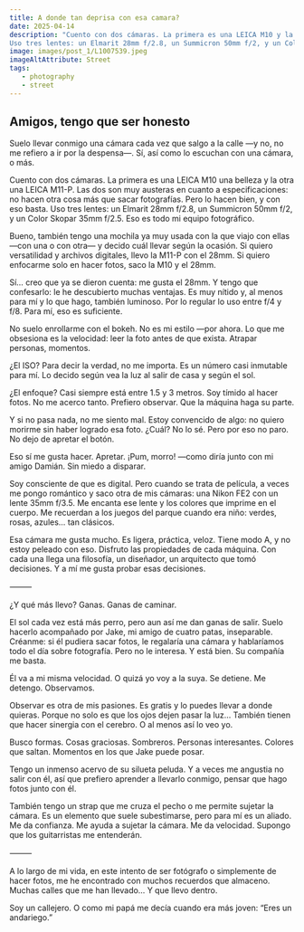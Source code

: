 ```yaml
---
title: A donde tan deprisa con esa camara?
date: 2025-04-14
description: "Cuento con dos cámaras. La primera es una LEICA M10 y la otra una LEICA M11-P. Las dos son muy austeras en cuanto a especificaciones: no hacen otra cosa más que sacar fotografías. Pero lo hacen bien, y con eso basta.
Uso tres lentes: un Elmarit 28mm f/2.8, un Summicron 50mm f/2, y un Color Skopar 35mm f/2.5. Eso es todo mi equipo fotográfico."
image: images/post_1/L1007539.jpeg
imageAltAttribute: Street
tags:
   - photography
   - street
---
```


## Amigos, tengo que ser honesto

Suelo llevar conmigo una cámara cada vez que salgo a la calle —y no, no me refiero a ir por la despensa—.
Sí, así como lo escuchan con una cámara, o más.

Cuento con dos cámaras. La primera es una LEICA M10 una belleza y la otra una LEICA M11-P. Las dos son muy austeras en cuanto a especificaciones: no hacen otra cosa más que sacar fotografías. Pero lo hacen bien, y con eso basta.
Uso tres lentes: un Elmarit 28mm f/2.8, un Summicron 50mm f/2, y un Color Skopar 35mm f/2.5.
Eso es todo mi equipo fotográfico.

Bueno, también tengo una mochila ya muy usada con la que viajo con ellas —con una o con otra— y decido cuál llevar según la ocasión.
Si quiero versatilidad y archivos digitales, llevo la M11-P con el 28mm.
Si quiero enfocarme solo en hacer fotos, saco la M10 y el 28mm.

Sí… creo que ya se dieron cuenta: me gusta el 28mm.
Y tengo que confesarlo: le he descubierto muchas ventajas.
Es muy nítido y, al menos para mí y lo que hago, también luminoso.
Por lo regular lo uso entre f/4 y f/8. Para mí, eso es suficiente.

No suelo enrollarme con el bokeh. No es mi estilo —por ahora.
Lo que me obsesiona es la velocidad: leer la foto antes de que exista.
Atrapar personas, momentos.

¿El ISO? Para decir la verdad, no me importa.
Es un número casi inmutable para mí. Lo decido según vea la luz al salir de casa y según el sol.

¿El enfoque? Casi siempre está entre 1.5 y 3 metros.
Soy tímido al hacer fotos. No me acerco tanto.
Prefiero observar. Que la máquina haga su parte.

Y si no pasa nada, no me siento mal.
Estoy convencido de algo: no quiero morirme sin haber logrado esa foto.
¿Cuál? No lo sé.
Pero por eso no paro.
No dejo de apretar el botón.

Eso sí me gusta hacer.
Apretar.
¡Pum, morro! —como diría junto con mi amigo Damián.
Sin miedo a disparar.

Soy consciente de que es digital.
Pero cuando se trata de película, a veces me pongo romántico y saco otra de mis cámaras: una Nikon FE2 con un lente 35mm f/3.5.
Me encanta ese lente y los colores que imprime en el cuerpo.
Me recuerdan a los juegos del parque cuando era niño: verdes, rosas, azules… tan clásicos.

Esa cámara me gusta mucho. Es ligera, práctica, veloz.
Tiene modo A, y no estoy peleado con eso.
Disfruto las propiedades de cada máquina.
Con cada una llega una filosofía, un diseñador, un arquitecto que tomó decisiones. Y a mí me gusta probar esas decisiones.

⸻

¿Y qué más llevo?
Ganas. Ganas de caminar.

El sol cada vez está más perro, pero aun así me dan ganas de salir.
Suelo hacerlo acompañado por Jake, mi amigo de cuatro patas, inseparable.
Créanme: si él pudiera sacar fotos, le regalaría una cámara y hablaríamos todo el día sobre fotografía.
Pero no le interesa. Y está bien.
Su compañía me basta.

Él va a mi misma velocidad. O quizá yo voy a la suya.
Se detiene. Me detengo.
Observamos.

Observar es otra de mis pasiones.
Es gratis y lo puedes llevar a donde quieras.
Porque no solo es que los ojos dejen pasar la luz…
También tienen que hacer sinergia con el cerebro.
O al menos así lo veo yo.

Busco formas. Cosas graciosas. Sombreros.
Personas interesantes. Colores que saltan.
Momentos en los que Jake puede posar.

Tengo un inmenso acervo de su silueta peluda.
Y a veces me angustia no salir con él, así que prefiero aprender a llevarlo conmigo, pensar que hago fotos junto con él.

También tengo un strap que me cruza el pecho o me permite sujetar la cámara.
Es un elemento que suele subestimarse, pero para mí es un aliado.
Me da confianza. Me ayuda a sujetar la cámara. Me da velocidad.
Supongo que los guitarristas me entenderán.

⸻

A lo largo de mi vida, en este intento de ser fotógrafo o simplemente de hacer fotos, me he encontrado con muchos recuerdos que almaceno.
Muchas calles que me han llevado…
Y que llevo dentro.

Soy un callejero.
O como mi papá me decía cuando era más joven:
“Eres un andariego.”
